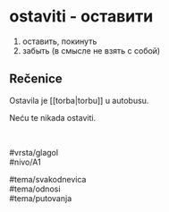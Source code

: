 # ostaviti - оставити

1. оставить, покинуть  
2. забыть (в смысле не взять с собой)  

## Rečenice

Ostavila je [[torba|torbu]] u autobusu.  

Neću te nikada ostaviti.

<br>

#vrsta/glagol  
#nivo/A1  

#tema/svakodnevica  
#tema/odnosi  
#tema/putovanja  
